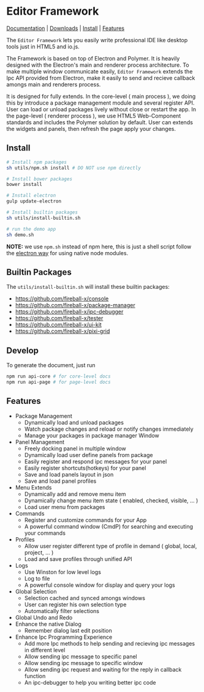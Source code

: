 # Editor Framework

[Documentation](https://github.com/fireball-x/editor-framework/tree/master/docs) |
[Downloads](http://github.com/fireball-x/releases/) |
[Install](https://github.com/fireball-x/editor-framework#install) |
[Features](https://github.com/fireball-x/editor-framework#features)

The `Editor Framework` lets you easily write professional IDE like desktop tools just in HTML5 and
io.js.

The Framework is based on top of Electron and Polymer. It is heavily designed with the Electron's
main and renderer process architecture. To make multiple window communicate easily, `Editor Framework`
extends the Ipc API provided from Electron, make it easily to send and recieve callback amongs main
and renderers process.

It is designed for fully extends. In the core-level ( main process ), we doing this
by introduce a package management module and several register API. User can load or unload packages
lively without close or restart the app. In the page-level ( renderer process ), we use HTML5
Web-Component standards and includes the Polymer solution by default. User can extends the
widgets and panels, then refresh the page apply your changes.

## Install

```bash
# Install npm packages
sh utils/npm.sh install # DO NOT use npm directly

# Install bower packages
bower install

# Install electron
gulp update-electron

# Install builtin packages
sh utils/install-builtin.sh

# run the demo app
sh demo.sh
```

**NOTE:** we use `npm.sh` instead of npm here, this is just a shell script follow the
[electron way](https://github.com/atom/electron/blob/master/docs/tutorial/using-native-node-modules.md)
for using native node modules.

## Builtin Packages

The `utils/install-builtin.sh` will install these builtin packages:

 - https://github.com/fireball-x/console
 - https://github.com/fireball-x/package-manager
 - https://github.com/fireball-x/ipc-debugger
 - https://github.com/fireball-x/tester
 - https://github.com/fireball-x/ui-kit
 - https://github.com/fireball-x/pixi-grid


## Develop

To generate the document, just run

```bash
npm run api-core # for core-level docs
npm run api-page # for page-level docs
```

## Features

 - Package Management
   - Dynamically load and unload packages
   - Watch package changes and reload or notify changes immediately
   - Manage your packages in package manager Window
 - Panel Management
   - Freely docking panel in multiple window
   - Dynamically load user define panels from package
   - Easily register and respond ipc messages for your panel
   - Easily register shortcuts(hotkeys) for your panel
   - Save and load panels layout in json
   - Save and load panel profiles
 - Menu Extends
   - Dynamically add and remove menu item
   - Dynamically change menu item state ( enabled, checked, visible, ... )
   - Load user menu from packages
 - Commands
   - Register and customize commands for your App
   - A powerful command window (CmdP) for searching and executing your commands
 - Profiles
   - Allow user register different type of profile in demand ( global, local, project, ... )
   - Load and save profiles through unified API
 - Logs
   - Use Winston for low level logs
   - Log to file
   - A powerful console window for display and query your logs
 - Global Selection
   - Selection cached and synced amongs windows
   - User can register his own selection type
   - Automatically filter selections
 - Global Undo and Redo
 - Enhance the native Dialog
   - Remember dialog last edit position
 - Enhance Ipc Programming Experience
   - Add more Ipc methods to help sending and recieving ipc messages in different level
   - Allow sending ipc message to specific panel
   - Allow sending ipc message to specific window
   - Allow sending ipc request and waiting for the reply in callback function
   - An ipc-debugger to help you writing better ipc code
